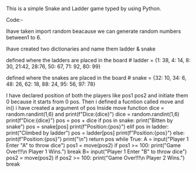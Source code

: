 This is a simple Snake and Ladder game typed by using Python.

Code:-


Ihave taken import random beacause we can generate random numbers between1 to 6. 

Ihave created two dictionaries and name them 
ladder &
snake

defined where the ladders are placed in the board
    # ladder = {1: 38, 4: 14, 8: 30, 21:42, 28:76, 50: 67, 71: 92, 80: 99}

defined where the snakes are placed in the board
    # snake = {32: 10, 34: 6, 48: 26, 62: 18, 88: 24, 95: 56, 97: 78}


I have declared position of both the players like pos1 pos2 and initiate them 0 because it starts from 0 pos.
Then i defined a fucntion called move and in() i have created a argument of pos Inside move function dice = random.randint(1,6)
and print(f"Dice:{dice}") dice = random.randint(1,6) print(f"Dice:{dice}") pos = pos + dice if pos in snake: print("Bitten by snake") pos = snake[pos] print(f"Position:{pos}")
elif pos in ladder: print("Climbed by ladder") pos = ladder[pos] print(f"Position:{pos}") else: print(f"Position:{pos}") print("\n") return pos while True: A = input("Player 1 Enter \"A\" to throw dice")
pos1 = move(pos2) if pos1 >= 100: print("Game Over!!!\n Player 1 Wins.") break B= input("Player 1 Enter \"B\" to throw dice") pos2 = move(pos2) if pos2 >= 100: print("Game Over!!!\n Player 2 Wins.")
break

